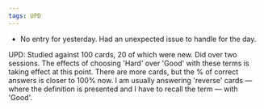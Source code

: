 ```yaml
---
tags: UPD
---
```


* No entry for yesterday. Had an unexpected issue to handle for the day.  

UPD: Studied against 100 cards, 20 of which were new. Did over two sessions. The effects of choosing 'Hard' over 'Good' with these terms is taking effect at this point. There are more cards, but the % of correct answers is closer to 100% now. I am usually answering 'reverse' cards — where the definition is presented and I have to recall the term — with 'Good'. 
